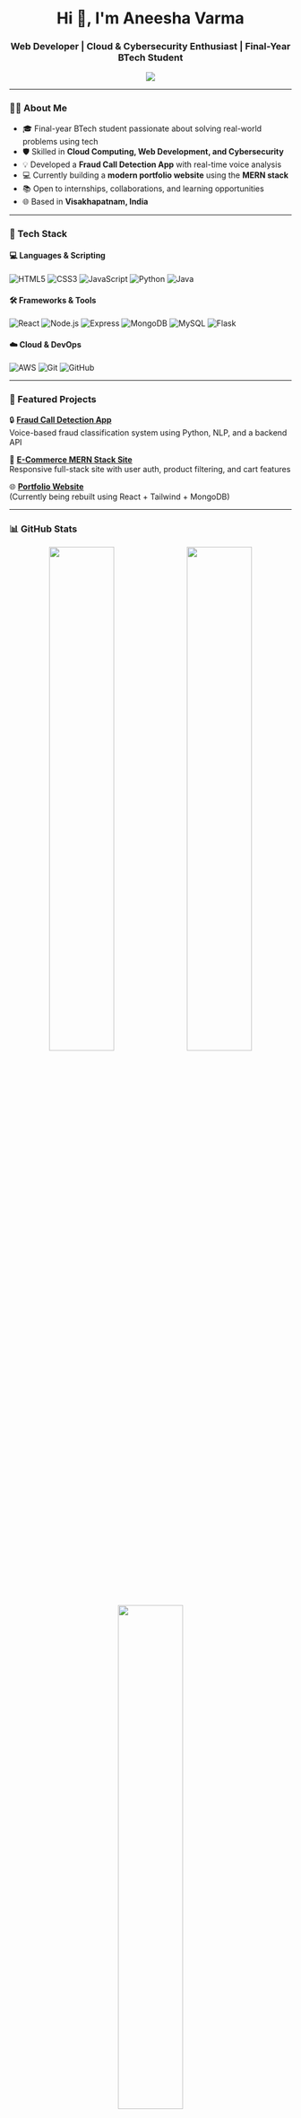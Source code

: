 <!-- GitHub Profile README for aneesha023 -->

<h1 align="center">Hi 👋, I'm Aneesha Varma</h1>
<h3 align="center">Web Developer | Cloud & Cybersecurity Enthusiast | Final-Year BTech Student</h3>

<p align="center">
  <img src="https://readme-typing-svg.herokuapp.com/?lines=Exploring+Cloud+%26+Security;Building+full-stack+apps;Voice+Fraud+Detection+System;Lifelong+learner🚀&center=true&width=440&height=45">
</p>

---

### 👩‍💻 About Me

- 🎓 Final-year BTech student passionate about solving real-world problems using tech  
- 🛡️ Skilled in **Cloud Computing, Web Development, and Cybersecurity**
- 💡 Developed a **Fraud Call Detection App** with real-time voice analysis
- 💻 Currently building a **modern portfolio website** using the **MERN stack**
- 📚 Open to internships, collaborations, and learning opportunities
- 🌐 Based in **Visakhapatnam, India**

---

### 🔧 Tech Stack

#### 💻 Languages & Scripting
![HTML5](https://img.shields.io/badge/-HTML5-E34F26?logo=html5&logoColor=fff)
![CSS3](https://img.shields.io/badge/-CSS3-1572B6?logo=css3)
![JavaScript](https://img.shields.io/badge/-JavaScript-F7DF1E?logo=javascript)
![Python](https://img.shields.io/badge/-Python-3776AB?logo=python)
![Java](https://img.shields.io/badge/-Java-007396?logo=java)

#### 🛠️ Frameworks & Tools
![React](https://img.shields.io/badge/-React-61DAFB?logo=react&logoColor=000)
![Node.js](https://img.shields.io/badge/-Node.js-339933?logo=node.js)
![Express](https://img.shields.io/badge/-Express-black?logo=express)
![MongoDB](https://img.shields.io/badge/-MongoDB-47A248?logo=mongodb)
![MySQL](https://img.shields.io/badge/-MySQL-4479A1?logo=mysql)
![Flask](https://img.shields.io/badge/-Flask-000000?logo=flask)

#### ☁️ Cloud & DevOps
![AWS](https://img.shields.io/badge/-AWS-232F3E?logo=amazon-aws)
![Git](https://img.shields.io/badge/-Git-F05032?logo=git)
![GitHub](https://img.shields.io/badge/-GitHub-181717?logo=github)

---

### 📌 Featured Projects

🔒 [**Fraud Call Detection App**](https://github.com/aneesha023/fraud-call-detection)  
Voice-based fraud classification system using Python, NLP, and a backend API

🛒 [**E-Commerce MERN Stack Site**](https://github.com/aneesha023/ecommerce-mern)  
Responsive full-stack site with user auth, product filtering, and cart features

🌐 [**Portfolio Website**](https://aneeshavarma.my.canva.site/)  
(Currently being rebuilt using React + Tailwind + MongoDB)

---

### 📊 GitHub Stats

<p align="center">
  <img src="https://github-readme-stats.vercel.app/api?username=aneesha023&show_icons=true&theme=radical" width="48%" />
  <img src="https://github-readme-streak-stats.herokuapp.com/?user=aneesha023&theme=radical" width="48%" />
</p>

<p align="center">
  <img src="https://github-readme-stats.vercel.app/api/top-langs/?username=aneesha023&layout=compact&theme=radical" width="48%" />
</p>

---

### 📫 Connect with Me

[![LinkedIn](https://img.shields.io/badge/-LinkedIn-blue?logo=linkedin&style=flat-square)](https://www.linkedin.com/in/aneesha-varma/)  
📧 Email: aneeshavarma23@gmail.com  
🌐 Portfolio: Coming soon!

---

<p align="center">Thanks for visiting! ⭐️ Let's connect and build amazing things!</p>
